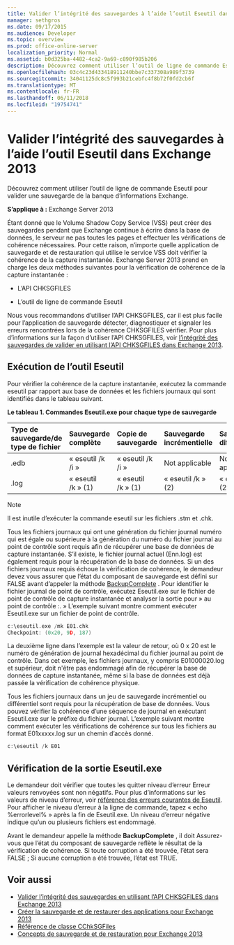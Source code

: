 ```yaml
---
title: Valider l’intégrité des sauvegardes à l’aide l’outil Eseutil dans Exchange 2013
manager: sethgros
ms.date: 09/17/2015
ms.audience: Developer
ms.topic: overview
ms.prod: office-online-server
localization_priority: Normal
ms.assetid: b0d325ba-4482-4ca2-9a69-c890f985b206
description: Découvrez comment utiliser l’outil de ligne de commande Eseutil pour valider une sauvegarde de la banque d’informations Exchange.
ms.openlocfilehash: 03c4c23d433418911240bbe7c337308a989f3739
ms.sourcegitcommit: 34041125dc8c5f993b21cebfc4f8b72f0fd2cb6f
ms.translationtype: MT
ms.contentlocale: fr-FR
ms.lasthandoff: 06/11/2018
ms.locfileid: "19754741"
---
```

#  <a name="validate-backup-integrity-by-using-the-eseutil-tool-in-exchange-2013"></a>Valider l’intégrité des sauvegardes à l’aide l’outil Eseutil dans Exchange 2013

Découvrez comment utiliser l’outil de ligne de commande Eseutil pour valider une sauvegarde de la banque d’informations Exchange. 
  
**S’applique à :** Exchange Server 2013 
  
Étant donné que le Volume Shadow Copy Service (VSS) peut créer des sauvegardes pendant que Exchange continue à écrire dans la base de données, le serveur ne pas toutes les pages et effectuer les vérifications de cohérence nécessaires. Pour cette raison, n’importe quelle application de sauvegarde et de restauration qui utilise le service VSS doit vérifier la cohérence de la capture instantanée. Exchange Server 2013 prend en charge les deux méthodes suivantes pour la vérification de cohérence de la capture instantanée : 
  
- L’API CHKSGFILES
    
- L’outil de ligne de commande Eseutil
    
Nous vous recommandons d’utiliser l’API CHKSGFILES, car il est plus facile pour l’application de sauvegarde détecter, diagnostiquer et signaler les erreurs rencontrées lors de la cohérence CHKSGFILES vérifier. Pour plus d’informations sur la façon d’utiliser l’API CHKSGFILES, voir [l’intégrité des sauvegardes de valider en utilisant l’API CHKSGFILES dans Exchange 2013](how-to-validate-backup-integrity-by-using-the-chksgfiles-api-in-exchange.md).
  
## <a name="running-the-eseutil-tool"></a>Exécution de l’outil Eseutil

Pour vérifier la cohérence de la capture instantanée, exécutez la commande eseutil par rapport aux base de données et les fichiers journaux qui sont identifiés dans le tableau suivant. 
  
**Le tableau 1. Commandes Eseutil.exe pour chaque type de sauvegarde**

|**Type de sauvegarde/de type de fichier**|**Sauvegarde complète**|**Copie de sauvegarde**|**Sauvegarde incrémentielle**|**Sauvegarde différentielle**|
|:-----|:-----|:-----|:-----|:-----|
|.edb  <br/> |« eseutil /k /i »  <br/> |« eseutil /k /i »  <br/> |Not applicable  <br/> |Not applicable  <br/> |
|.log  <br/> |« eseutil /k » (1)  <br/> |« eseutil /k » (1)  <br/> |« eseutil /k » (2)  <br/> |« eseutil /k » (2)  <br/> |
   
> [!NOTE]
> Il est inutile d’exécuter la commande eseutil sur les fichiers .stm et .chk. 
  
Tous les fichiers journaux qui ont une génération du fichier journal numéro qui est égale ou supérieure à la génération du numéro du fichier journal au point de contrôle sont requis afin de récupérer une base de données de capture instantanée. S’il existe, le fichier journal actuel (Enn.log) est également requis pour la récupération de la base de données. Si un des fichiers journaux requis échoue la vérification de cohérence, le demandeur devez vous assurer que l’état du composant de sauvegarde est défini sur FALSE avant d’appeler la méthode [BackupComplete](http://msdn.microsoft.com/en-us/library/windows/desktop/aa382651%28v=vs.85%29.aspx) . Pour identifier le fichier journal de point de contrôle, exécutez Eseutil.exe sur le fichier de point de contrôle de capture instantanée et analyser la sortie pour » au point de contrôle :. » L’exemple suivant montre comment exécuter Eseutil.exe sur un fichier de point de contrôle. 
  
```cpp
c:\eseutil.exe /mk E01.chk
Checkpoint: (0x20, 9D, 187)
```

La deuxième ligne dans l’exemple est la valeur de retour, où 0 x 20 est le numéro de génération de journal hexadécimal du fichier journal au point de contrôle. Dans cet exemple, les fichiers journaux, y compris E01000020.log et supérieur, doit n'être pas endommagé afin de récupérer la base de données de capture instantanée, même si la base de données est déjà passée la vérification de cohérence physique.
  
Tous les fichiers journaux dans un jeu de sauvegarde incrémentiel ou différentiel sont requis pour la récupération de base de données. Vous pouvez vérifier la cohérence d’une séquence de journal en exécutant Eseutil.exe sur le préfixe du fichier journal. L’exemple suivant montre comment exécuter les vérifications de cohérence sur tous les fichiers au format E01xxxxx.log sur un chemin d’accès donné.
  
```cpp
c:\eseutil /k E01
```

## <a name="checking-the-eseutilexe-output"></a>Vérification de la sortie Eseutil.exe

Le demandeur doit vérifier que toutes les quitter niveau d’erreur Erreur valeurs renvoyées sont non négatifs. Pour plus d’informations sur les valeurs de niveau d’erreur, voir [référence des erreurs courantes de Eseutil](http://technet.microsoft.com/en-us/library/aa996759%28v=exchg.80%29.aspx). Pour afficher le niveau d’erreur à la ligne de commande, tapez « echo %errorlevel% » après la fin de Eseutil.exe. Un niveau d’erreur négative indique qu’un ou plusieurs fichiers est endommagé.
  
Avant le demandeur appelle la méthode **BackupComplete** , il doit Assurez-vous que l’état du composant de sauvegarde reflète le résultat de la vérification de cohérence. Si toute corruption a été trouvée, l’état sera FALSE ; Si aucune corruption a été trouvée, l’état est TRUE. 
  
## <a name="see-also"></a>Voir aussi

- [Valider l’intégrité des sauvegardes en utilisant l’API CHKSGFILES dans Exchange 2013](how-to-validate-backup-integrity-by-using-the-chksgfiles-api-in-exchange.md)
- [Créer la sauvegarde et de restaurer des applications pour Exchange 2013](build-backup-and-restore-applications-for-exchange-2013.md)
- [Référence de classe CChkSGFiles](cchksgfiles-class-reference.md)
- [Concepts de sauvegarde et de restauration pour Exchange 2013](backup-and-restore-concepts-for-exchange-2013.md)
    

